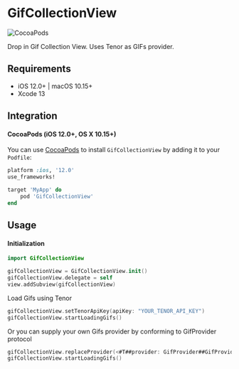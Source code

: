 # GifCollectionView
![CocoaPods](https://img.shields.io/cocoapods/v/GifCollectionView.svg)

Drop in Gif Collection View. Uses Tenor as GIFs provider. 

## Requirements

- iOS 12.0+ | macOS 10.15+
- Xcode 13

## Integration

#### CocoaPods (iOS 12.0+, OS X 10.15+)

You can use [CocoaPods](http://cocoapods.org/) to install `GifCollectionView` by adding it to your `Podfile`:

```ruby
platform :ios, '12.0'
use_frameworks!

target 'MyApp' do
    pod 'GifCollectionView'
end
```

## Usage

#### Initialization

```swift
import GifCollectionView
```

```swift
gifCollectionView = GifCollectionView.init()
gifCollectionView.delegate = self
view.addSubview(gifCollectionView)
```
Load Gifs using Tenor

```swift
gifCollectionView.setTenorApiKey(apiKey: "YOUR_TENOR_API_KEY")
gifCollectionView.startLoadingGifs()
```

Or you can supply your own Gifs provider by conforming to GifProvider protocol

```swift
gifCollectionView.replaceProvider(<#T##provider: GifProvider##GifProvider#>)
gifCollectionView.startLoadingGifs()
```
